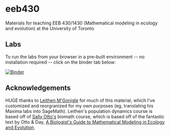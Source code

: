 # eeb430
Materials for teaching EEB 430/1430 (Mathematical modeling in ecology and evolution) at the University of Toronto

## Labs
To run the labs from your browser in a pre-built environment -- no installation required -- click on the binder tab below:

[![Binder](https://mybinder.org/badge_logo.svg)](https://mybinder.org/v2/gh/mmosmond/eeb430/HEAD)

## Acknowledgements
HUGE thanks to [Leithen M'Gonigle](https://www.sfu.ca/biology/faculty/M'Gonigle/index.html) for much of this material, which I've customized and reorgranized for my own purposes (eg, translating his Maxima labs into SageMath). Leithen's population dynamics course is based off of [Sally Otto's](https://www.zoology.ubc.ca/~otto/) biomath course, which is based off of the fantastic text by Otto & Day, [A Biologist's Guide to Mathematical Modeling in Ecology and Evolution](https://www.zoology.ubc.ca/biomath/).
